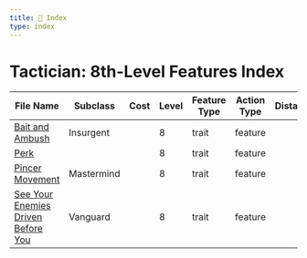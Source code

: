 ```yaml
---
title: 📑 Index
type: index
---
```


# Tactician: 8th-Level Features Index

| File Name                                                                             | Subclass   | Cost | Level | Feature Type | Action Type | Distance | Target |
| ------------------------------------------------------------------------------------- | ---------- | ---- | ----- | ------------ | ----------- | -------- | ------ |
| [Bait and Ambush](../Bait%20and%20Ambush)                                             | Insurgent  |      | 8     | trait        | feature     |          |        |
| [Perk](../Perk)                                                                       |            |      | 8     | trait        | feature     |          |        |
| [Pincer Movement](../Pincer%20Movement)                                               | Mastermind |      | 8     | trait        | feature     |          |        |
| [See Your Enemies Driven Before You](../See%20Your%20Enemies%20Driven%20Before%20You) | Vanguard   |      | 8     | trait        | feature     |          |        |
